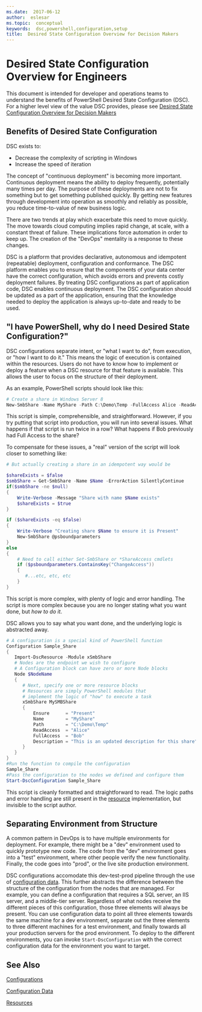 ```yaml
---
ms.date:  2017-06-12
author:  eslesar
ms.topic:  conceptual
keywords:  dsc,powershell,configuration,setup
title:  Desired State Configuration Overview for Decision Makers
---
```


# Desired State Configuration Overview for Engineers #

This document is intended for developer and operations teams to understand the benefits of PowerShell Desired State Configuration (DSC).
For a higher level view of the value DSC provides, please see [Desired State Configuration Overview for Decision Makers](decisionMaker.md)

## Benefits of Desired State Configuration

DSC exists to:
- Decrease the complexity of scripting in Windows
- Increase the speed of iteration

The concept of "continuous deployment" is becoming more important. 
Continuous deployment means the ability to deploy frequently, potentially many times per day.
The purpose of these deployments are not to fix something but to get something published quickly.
By getting new features through development into operation as smoothly and reliably as possible, you reduce time-to-value of new business logic.

There are two trends at play which exacerbate this need to move quickly. 
The move towards cloud computing implies rapid change, at scale, with a constant threat of failure.
These implications force automation in order to keep up.
The creation of the "DevOps" mentality is a response to these changes. 


DSC is a platform that provides declarative, autonomous and idempotent (repeatable) deployment, configuration and conformance.
The DSC platform enables you to ensure that the components of your data center have the correct configuration, which avoids errors and prevents costly deployment failures.
By treating DSC configurations as part of application code, DSC enables continuous deployment.
The DSC configuration should be updated as a part of the application, ensuring that the knowledge needed to deploy the application is always up-to-date and ready to be used.


## "I have PowerShell, why do I need Desired State Configuration?"

DSC configurations separate intent, or "what I want to do", from execution, or "how I want to do it."
This means the logic of execution is contained within the resources.
Users do not have to know how to implement or deploy a feature when a DSC resource for that feature is available.
This allows the user to focus on the structure of their deployment.

As an example, PowerShell scripts should look like this:
```powershell
# Create a share in Windows Server 8
New-SmbShare -Name MyShare -Path C:\Demo\Temp -FullAccess Alice -ReadAccess Bob
```
This script is simple, comprehensible, and straightforward. 
However, if you try putting that script into production, you will run into several issues.
What happens if that script is run twice in a row?
What happens if Bob previously had Full Access to the share? 

To compensate for these issues, a "real" version of the script will look closer to something like:
```powershell
# But actually creating a share in an idempotent way would be

$shareExists = $false
$smbShare = Get-SmbShare -Name $Name -ErrorAction SilentlyContinue
if($smbShare -ne $null)
{
    Write-Verbose -Message "Share with name $Name exists"
    $shareExists = $true
}

if ($shareExists -eq $false)
{
    Write-Verbose "Creating share $Name to ensure it is Present"
    New-SmbShare @psboundparameters
}
else
{
    # Need to call either Set-SmbShare or *ShareAccess cmdlets
    if ($psboundparameters.ContainsKey("ChangeAccess"))
    {
       #...etc, etc, etc
    }
}
```

This script is more complex, with plenty of logic and error handling.
The script is more complex because you are no longer stating what you want done, but *how to do it*.

DSC allows you to say what you want done, and the underlying logic is abstracted away.

```powershell
# A configuration is a special kind of PowerShell function
Configuration Sample_Share
{
   Import-DscResource -Module xSmbShare
   # Nodes are the endpoint we wish to configure
   # A Configuration block can have zero or more Node blocks
   Node $NodeName
   {
      # Next, specify one or more resource blocks
	  # Resources are simply PowerShell modules that
      # implement the logic of "how" to execute a task
      xSmbShare MySMBShare
      {
          Ensure      = "Present" 
          Name        = "MyShare"
          Path        = "C:\Demo\Temp"  
          ReadAccess  = "Alice"
          FullAccess  = "Bob"
          Description = "This is an updated description for this share"
      }
   }
} 
#Run the function to compile the configuration
Sample_Share
#Pass the configuration to the nodes we defined and configure them
Start-DscConfiguration Sample_Share
```

This script is cleanly formatted and straightforward to read.
The logic paths and error handling are still present in the [resource](resources.md) implementation, but invisible to the script author. 



## Separating Environment from Structure

A common pattern in DevOps is to have multiple environments for deployment. 
For example, there might be a "dev" environment used to quickly prototype new code.
The code from the "dev" environment goes into a "test" environment, where other people verify the new functionality.
Finally, the code goes into "prod", or the live site production environment.

DSC configurations accomodate this dev-test-prod pipeline through the use of [configuration data](configData.md).
This further abstracts the difference between the structure of the configuration from the nodes that are managed.
For example, you can define a configuration that requires a SQL server, an IIS server, and a middle-tier server. 
Regardless of what nodes receive the different pieces of this configuration, those three elements will always be present.
You can use configuration data to point all three elements towards the same machine for a dev environment, separate out the three elements to three different machines for a test environment, and finally towards all your production servers for the prod environment.
To deploy to the different environments, you can invoke `Start-DscConfiguration` with the correct configuration data for the environment you want to target. 

## See Also

[Configurations](configurations.md)

[Configuration Data](configData.md)

[Resources](resources.md)

